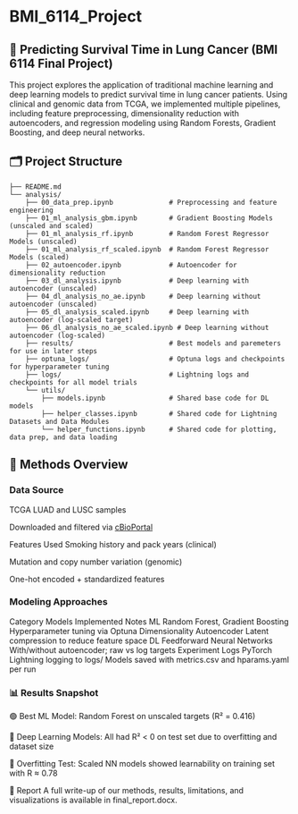 # BMI_6114_Project
## 🧬 Predicting Survival Time in Lung Cancer (BMI 6114 Final Project)
This project explores the application of traditional machine learning and deep learning models to predict survival time in lung cancer patients. Using clinical and genomic data from TCGA, we implemented multiple pipelines, including feature preprocessing, dimensionality reduction with autoencoders, and regression modeling using Random Forests, Gradient Boosting, and deep neural networks.

## 🗂 Project Structure
```
├── README.md
└── analysis/
    ├── 00_data_prep.ipynb              # Preprocessing and feature engineering
    ├── 01_ml_analysis_gbm.ipynb        # Gradient Boosting Models (unscaled and scaled)
    ├── 01_ml_analysis_rf.ipynb         # Random Forest Regressor Models (unscaled)
    ├── 01_ml_analysis_rf_scaled.ipynb  # Random Forest Regressor Models (scaled)
    ├── 02_autoencoder.ipynb            # Autoencoder for dimensionality reduction
    ├── 03_dl_analysis.ipynb            # Deep learning with autoencoder (unscaled)
    ├── 04_dl_analysis_no_ae.ipynb      # Deep learning without autoencoder (unscaled)
    ├── 05_dl_analysis_scaled.ipynb     # Deep learning with autoencoder (log-scaled target)
    ├── 06_dl_analysis_no_ae_scaled.ipynb # Deep learning without autoencoder (log-scaled)
    ├── results/                        # Best models and paremeters for use in later steps
    ├── optuna_logs/                    # Optuna logs and checkpoints for hyperparameter tuning
    ├── logs/                           # Lightning logs and checkpoints for all model trials
    └── utils/
        ├── models.ipynb                # Shared base code for DL models
        ├── helper_classes.ipynb        # Shared code for Lightning Datasets and Data Modules
        └── helper_functions.ipynb      # Shared code for plotting, data prep, and data loading
```
## 🧪 Methods Overview
### Data Source
TCGA LUAD and LUSC samples

Downloaded and filtered via [cBioPortal](https://www.cbioportal.org/study/summary?id=nsclc_tcga_broad_2016)

Features Used
Smoking history and pack years (clinical)

Mutation and copy number variation (genomic)

One-hot encoded + standardized features

### Modeling Approaches

Category	Models Implemented	Notes
ML	Random Forest, Gradient Boosting	Hyperparameter tuning via Optuna
Dimensionality	Autoencoder	Latent compression to reduce feature space
DL	Feedforward Neural Networks	With/without autoencoder; raw vs log targets
Experiment Logs	PyTorch Lightning logging to logs/	Models saved with metrics.csv and hparams.yaml per run

### 📊 Results Snapshot
🟢 Best ML Model: Random Forest on unscaled targets (R² = 0.416)

🔴 Deep Learning Models: All had R² < 0 on test set due to overfitting and dataset size

🔁 Overfitting Test: Scaled NN models showed learnability on training set with R ≈ 0.78

📄 Report
A full write-up of our methods, results, limitations, and visualizations is available in final_report.docx.
